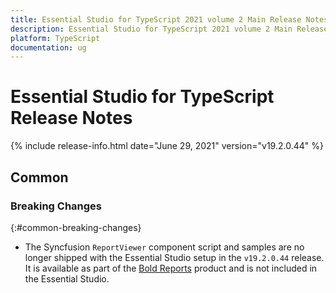 ```yaml
---
title: Essential Studio for TypeScript 2021 volume 2 Main Release Notes  
description: Essential Studio for TypeScript 2021 volume 2 Main Release Notes  
platform: TypeScript
documentation: ug
---
```


# Essential Studio for TypeScript  Release Notes  

{% include release-info.html date="June 29, 2021"  version="v19.2.0.44" %} 






## Common

### Breaking Changes
{:#common-breaking-changes}

* The Syncfusion `ReportViewer` component script and samples are no longer shipped with the Essential Studio setup in the `v19.2.0.44` release. It is available as part of the <a href="https://www.boldreports.com/">Bold Reports</a> product and is not included in the Essential Studio.

